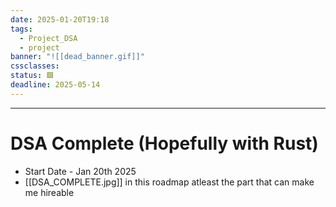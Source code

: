 ```yaml
---
date: 2025-01-20T19:18
tags:
  - Project_DSA
  - project
banner: "![[dead_banner.gif]]"
cssclasses: 
status: 🟩
deadline: 2025-05-14
---
```

---
# DSA Complete (Hopefully with Rust)
- Start Date - Jan 20th 2025
- [[DSA_COMPLETE.jpg]] in this roadmap atleast the part that can make me hireable 